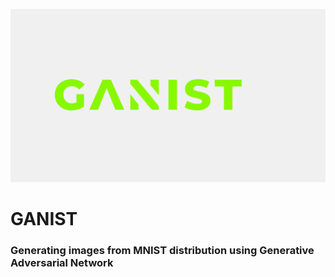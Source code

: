 ![logo](ganist.png)

# GANIST

### Generating images from MNIST distribution using Generative Adversarial Network



